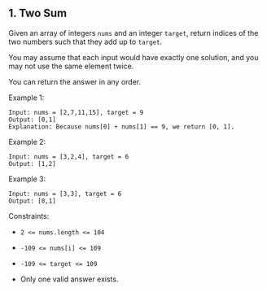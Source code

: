 ## 1. Two Sum

Given an array of integers ```nums``` and an integer
```target```, return indices of the two numbers such that they add up to ```target```.

You may assume that each input would have exactly 
one solution, and you may not use the same element twice.

You can return the answer in any order.

Example 1:
```
Input: nums = [2,7,11,15], target = 9
Output: [0,1]
Explanation: Because nums[0] + nums[1] == 9, we return [0, 1].
```

Example 2:
```
Input: nums = [3,2,4], target = 6
Output: [1,2]
```

Example 3:
```
Input: nums = [3,3], target = 6
Output: [0,1]
```

Constraints:
* ```2 <= nums.length <= 104```
* ```-109 <= nums[i] <= 109```
* ```-109 <= target <= 109```

* Only one valid answer exists.
